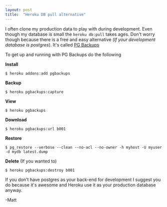 ```yaml
---
layout: post
title:  "Heroku DB pull alternative"
---
```


I often clone my production data to play with during development. Even though my database is small the <code>heroku db:pull</code> takes ages. Don't worry though because there is a free and easy alternative (<i>If your development database is postgres</i>). It's called [PG Backups](http://addons.heroku.com/pgbackups)

To get up and running with PG Backups do the following

**Install**

	$ heroku addons:add pgbackups

**Backup**

	$ heroku pgbackups:capture

**View**

	$ heroku pgbackups

**Download**

	$ heroku pgbackups:url b001

**Restore**

	$ pg_restore --verbose --clean --no-acl --no-owner -h myhost -U myuser -d mydb latest.dump

**Delete** (If you wanted to)

	$ heroku pgbackups:destroy b001

If you don't have postgres as your back-end for development I suggest you do because it's awesome and Heroku use it as your production database anyway.

-Matt